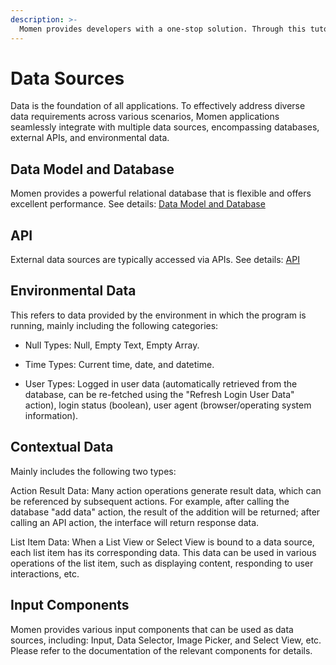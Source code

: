 ```yaml
---
description: >-
  Momen provides developers with a one-stop solution. Through this tutorial, you will gain an in-depth understanding of how to efficiently perform data interactions and build powerful applications.
---
```


# Data Sources

Data is the foundation of all applications. To effectively address diverse data requirements across various scenarios, Momen applications seamlessly integrate with multiple data sources, encompassing databases, external APIs, and environmental data.

## Data Model and Database

Momen provides a powerful relational database that is flexible and offers excellent performance. See details: [Data Model and Database](https://docs.momen.com/data/data_model.html)

## API

External data sources are typically accessed via APIs. See details: [API](https://docs.momen.com/data/api.html)

## Environmental Data

This refers to data provided by the environment in which the program is running, mainly including the following categories:

* Null Types: Null, Empty Text, Empty Array.

* Time Types: Current time, date, and datetime.

* User Types: Logged in user data (automatically retrieved from the database, can be re-fetched using the "Refresh Login User Data" action), login status (boolean), user agent (browser/operating system information).

## Contextual Data

Mainly includes the following two types:

Action Result Data: Many action operations generate result data, which can be referenced by subsequent actions. For example, after calling the database "add data" action, the result of the addition will be returned; after calling an API action, the interface will return response data.

List Item Data: When a List View or Select View is bound to a data source, each list item has its corresponding data. This data can be used in various operations of the list item, such as displaying content, responding to user interactions, etc.

## Input Components

Momen provides various input components that can be used as data sources, including: Input, Data Selector, Image Picker, and Select View, etc. Please refer to the documentation of the relevant components for details.
